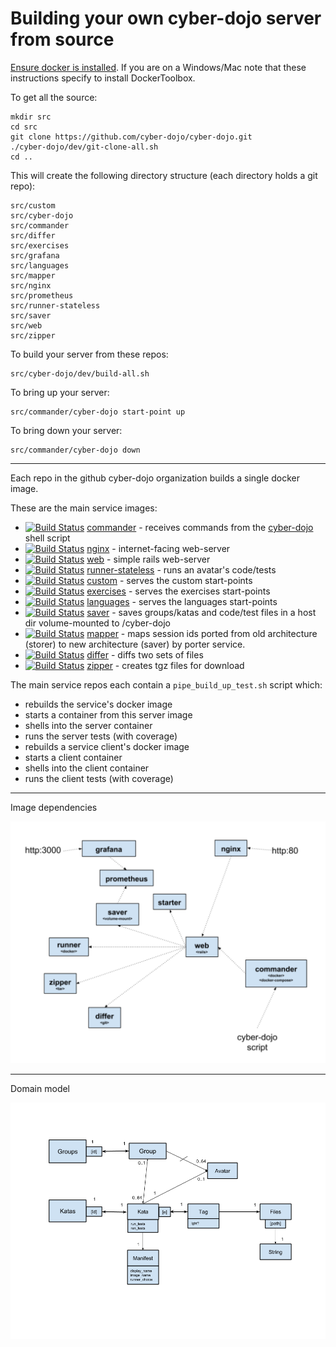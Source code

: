 
# Building your own cyber-dojo server from source

[Ensure docker is installed](http://blog.cyber-dojo.org/2017/09/running-your-own-cyber-dojo-server.html).
If you are on a Windows/Mac note that these instructions specify to
install DockerToolbox.

To get all the source:

```
mkdir src
cd src
git clone https://github.com/cyber-dojo/cyber-dojo.git
./cyber-dojo/dev/git-clone-all.sh
cd ..
```

This will create the following directory structure (each directory holds a git repo):

```
src/custom
src/cyber-dojo
src/commander
src/differ
src/exercises
src/grafana
src/languages
src/mapper
src/nginx
src/prometheus
src/runner-stateless
src/saver
src/web
src/zipper
```

To build your server from these repos:
```
src/cyber-dojo/dev/build-all.sh
```

To bring up your server:
```
src/commander/cyber-dojo start-point up
```

To bring down your server:
```
src/commander/cyber-dojo down
```

- - - -

Each repo in the github cyber-dojo organization builds a single docker image.

These are the main service images:
  * [![Build Status](https://travis-ci.org/cyber-dojo/commander.svg?branch=master)](https://travis-ci.org/cyber-dojo/commander) [commander](https://github.com/cyber-dojo/commander) - receives commands from the [cyber-dojo](https://github.com/cyber-dojo/commander/blob/master/cyber-dojo) shell script
  * [![Build Status](https://travis-ci.org/cyber-dojo/nginx.svg?branch=master)](https://travis-ci.org/cyber-dojo/nginx) [nginx](https://github.com/cyber-dojo/nginx) - internet-facing web-server
  * [![Build Status](https://travis-ci.org/cyber-dojo/web.svg?branch=master)](https://travis-ci.org/cyber-dojo/web) [web](https://github.com/cyber-dojo/web) - simple rails web-server
  * [![Build Status](https://travis-ci.org/cyber-dojo/runner-stateless.svg?branch=master)](https://travis-ci.org/cyber-dojo/runner-stateless) [runner-stateless](https://github.com/cyber-dojo/runner-stateless) - runs an avatar's code/tests
  * [![Build Status](https://travis-ci.org/cyber-dojo/custom.svg?branch=master)](https://travis-ci.org/cyber-dojo/custom) [custom](https://github.com/cyber-dojo/custom) - serves the custom start-points
  * [![Build Status](https://travis-ci.org/cyber-dojo/exercises.svg?branch=master)](https://travis-ci.org/cyber-dojo/exercises) [exercises](https://github.com/cyber-dojo/exercises) - serves the exercises start-points
  * [![Build Status](https://travis-ci.org/cyber-dojo/languages.svg?branch=master)](https://travis-ci.org/cyber-dojo/languages) [languages](https://github.com/cyber-dojo/languages) - serves the languages start-points
  * [![Build Status](https://travis-ci.org/cyber-dojo/saver.svg?branch=master)](https://travis-ci.org/cyber-dojo/saver) [saver](https://github.com/cyber-dojo/saver) - saves groups/katas and code/test files in a host dir volume-mounted to /cyber-dojo
  * [![Build Status](https://travis-ci.org/cyber-dojo/mapper.svg?branch=master)](https://travis-ci.org/cyber-dojo/mapper) [mapper](https://github.com/cyber-dojo/mapper) - maps session ids ported from old architecture (storer) to new architecture (saver) by porter service.
  * [![Build Status](https://travis-ci.org/cyber-dojo/differ.svg?branch=master)](https://travis-ci.org/cyber-dojo/differ) [differ](https://github.com/cyber-dojo/differ) - diffs two sets of files
  * [![Build Status](https://travis-ci.org/cyber-dojo/zipper.svg?branch=master)](https://travis-ci.org/cyber-dojo/zipper) [zipper](https://github.com/cyber-dojo/zipper) - creates tgz files for download


The main service repos each contain a `pipe_build_up_test.sh` script which:
- rebuilds the service's docker image
- starts a container from this server image
- shells into the server container
- runs the server tests (with coverage)
- rebuilds a service client's docker image
- starts a client container
- shells into the client container
- runs the client tests (with coverage)

- - - -

Image dependencies

![Image Dependency Graph](image_dependency_graph.png?raw=true "image dependency graph")

- - - -

Domain model

![Domain model](domain_model.png?raw=true "domain model")
